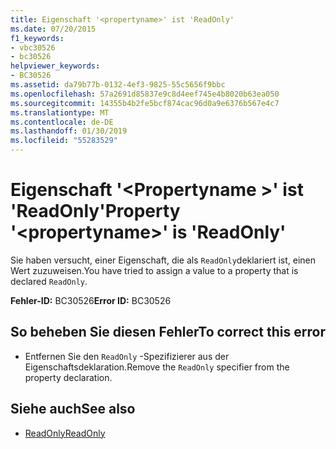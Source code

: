 ```yaml
---
title: Eigenschaft '<propertyname>' ist 'ReadOnly'
ms.date: 07/20/2015
f1_keywords:
- vbc30526
- bc30526
helpviewer_keywords:
- BC30526
ms.assetid: da79b77b-0132-4ef3-9825-55c5656f9bbc
ms.openlocfilehash: 57a2691d85837e9c8d4eef745e4b8020b63ea050
ms.sourcegitcommit: 14355b4b2fe5bcf874cac96d0a9e6376b567e4c7
ms.translationtype: MT
ms.contentlocale: de-DE
ms.lasthandoff: 01/30/2019
ms.locfileid: "55283529"
---
```

# <a name="property-propertyname-is-readonly"></a><span data-ttu-id="ffb21-102">Eigenschaft '\<Propertyname >' ist 'ReadOnly'</span><span class="sxs-lookup"><span data-stu-id="ffb21-102">Property '\<propertyname>' is 'ReadOnly'</span></span>
<span data-ttu-id="ffb21-103">Sie haben versucht, einer Eigenschaft, die als `ReadOnly`deklariert ist, einen Wert zuzuweisen.</span><span class="sxs-lookup"><span data-stu-id="ffb21-103">You have tried to assign a value to a property that is declared `ReadOnly`.</span></span>  
  
 <span data-ttu-id="ffb21-104">**Fehler-ID:** BC30526</span><span class="sxs-lookup"><span data-stu-id="ffb21-104">**Error ID:** BC30526</span></span>  
  
## <a name="to-correct-this-error"></a><span data-ttu-id="ffb21-105">So beheben Sie diesen Fehler</span><span class="sxs-lookup"><span data-stu-id="ffb21-105">To correct this error</span></span>  
  
-   <span data-ttu-id="ffb21-106">Entfernen Sie den `ReadOnly` -Spezifizierer aus der Eigenschaftsdeklaration.</span><span class="sxs-lookup"><span data-stu-id="ffb21-106">Remove the `ReadOnly` specifier from the property declaration.</span></span>  
  
## <a name="see-also"></a><span data-ttu-id="ffb21-107">Siehe auch</span><span class="sxs-lookup"><span data-stu-id="ffb21-107">See also</span></span>
- [<span data-ttu-id="ffb21-108">ReadOnly</span><span class="sxs-lookup"><span data-stu-id="ffb21-108">ReadOnly</span></span>](../../visual-basic/language-reference/modifiers/readonly.md)
